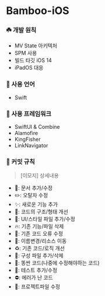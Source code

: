# Bamboo-iOS

### ☘️ 개발 원칙
- MV State 아키텍처
- SPM 사용
- 빌드 타깃 iOS 14
- iPadOS 대응

### 🌿 사용 언어
- Swift

### 🌱 사용 프레임워크
- SwiftUI & Combine
- Alamofire
- KingFisher
- LinkNavigator

### 🍃 커밋 규칙
>[이모지] 상세내용

- 📝: 문서 추가/수정
- ✏️: 오탈자 수정
- ✨: 새로운 기능 추가
- 🎨: 코드의 구조/형태 개선
- 💄: UI/스타일 파일 추가/수정
- 🔥: 기존 기능/파일 삭제
- 🐛: 기존 코드 오류 수정
- 🚚: 이름변경/리소스 이동
- ♻️: 기존 코드/로직 개선
- 🔧: 구성 파일 추가/삭제
- 💩: 똥싼 코드(나중에 수정해야하는 코드)
- 🧪: 테스트 추가/수정
- ⛔️: 에러가 난 코드
- 📁: 프로젝트파일 수정
